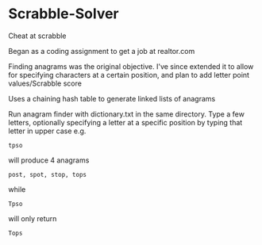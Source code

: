 # Scrabble-Solver
Cheat at scrabble

Began as a coding assignment to get a job at realtor.com

Finding anagrams was the original objective. I've since extended it to allow for specifying characters at a certain position, and plan to add letter point values/Scrabble score

Uses a chaining hash table to generate linked lists of anagrams

Run anagram finder with dictionary.txt in the same directory. Type a few letters, optionally specifying a letter at a specific position by typing that letter in upper case e.g.

```
tpso
```
will produce 4 anagrams

```
post, spot, stop, tops
```

while

```
Tpso
```
will only return
```
Tops
```
